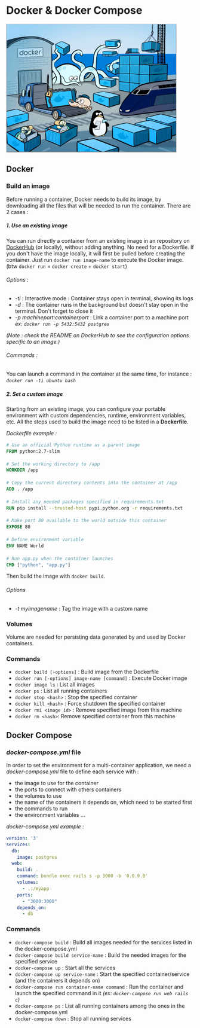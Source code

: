 # Docker & Docker Compose

<img src="images/docker.png" width="456">

## Docker

### Build an image

Before running a container, Docker needs to build its image, by downloading all the files that will be needed to run the container. There are 2 cases :

 ##### 1. Use an existing image

You can run directly a container from an existing image in an repository on [DockerHub](https://hub.docker.com/explore/) (or locally), without adding anything. No need for a Dockerfile. If you don't have the image locally, it will first be pulled before creating the container. Just run `docker run image-name` to execute the Docker image.
(btw `docker run` = `docker create` + `docker start`)

###### *Options :*
- *-ti* : Interactive mode : Container stays open in terminal, showing its logs
- *-d* : The container runs in the background but doesn't stay open in the terminal. Don't forget to close it
- *-p machineport:containerport* : Link a container port to a machine port
*ex: `docker run -p 5432:5432 postgres`*

*(Note : check the README on DockerHub to see the configuration options specific to an image.)*

###### *Commands :*
You can launch a command in the container at the same time, for instance : *`docker run -ti ubuntu bash`*

##### 2. Set a custom image
Starting from an existing image, you can configure your portable environment with custom dependencies, runtime, environment variables, etc.
All the steps used to build the image need to be listed in a **Dockerfile**.

*Dockerfile example :*
```Dockerfile
# Use an official Python runtime as a parent image
FROM python:2.7-slim

# Set the working directory to /app
WORKDIR /app

# Copy the current directory contents into the container at /app
ADD . /app

# Install any needed packages specified in requirements.txt
RUN pip install --trusted-host pypi.python.org -r requirements.txt

# Make port 80 available to the world outside this container
EXPOSE 80

# Define environment variable
ENV NAME World

# Run app.py when the container launches
CMD ["python", "app.py"]
```

Then build the image with `docker build`.

###### *Options*
- *-t myimagename* : Tag the image with a custom name

### Volumes
Volume are needed for persisting data generated by and used by Docker containers.

### Commands
 - `docker build [-options]` : Build image from the Dockerfile
 - `docker run [-options] image-name [command]` : Execute Docker image
 - `docker image ls` : List all images
 - `docker ps` : List all running containers
 - `docker stop <hash>` : Stop the specified container
 - `docker kill <hash>` : Force shutdown the specified container
 - `docker rmi <image id>` : Remove specified image from this machine
 - `docker rm <hash>`: Remove specified container from this machine

## Docker Compose

### *docker-compose.yml* file
In order to set the environment for a multi-container application, we need a *docker-compose.yml* file to define each service with :
 - the image to use for the container
 - the ports to connect with others containers
 - the volumes to use
 - the name of the containers it depends on, which need to be started first
 - the commands to run
 - the environment variables ...

*docker-compose.yml example :*
```yml
version: '3'
services:
  db:
    image: postgres
  web:
    build: .
    command: bundle exec rails s -p 3000 -b '0.0.0.0'
    volumes:
      - .:/myapp
    ports:
      - "3000:3000"
    depends_on:
      - db
```

### Commands

 - `docker-compose build` : Build all images needed for the services listed in the docker-compose.yml
 - `docker-compose build service-name` : Build the needed images for the specified service
 - `docker-compose up` : Start all the services
 - `docker-compose up service-name` : Start the specified container/service (and the containers it depends on)
 - `docker-compose run container-name command` : Run the container and launch the specified command in it
 *(ex: `docker-compose run web rails c`)*
 - `docker-compose ps` : List all running containers among the ones in the docker-compose.yml
 - `docker-compose down`  : Stop all running services

